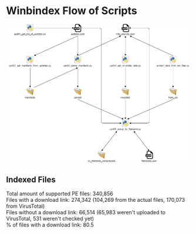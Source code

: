 # Winbindex Flow of Scripts

![winbindex-scripts-flow.png](winbindex-scripts-flow.png)

## Indexed Files

<!--FileStats-->
Total amount of supported PE files: 340,856  
Files with a download link: 274,342 (104,269 from the actual files, 170,073 from VirusTotal)  
Files without a download link: 66,514 (65,983 weren't uploaded to VirusTotal, 531 weren't checked yet)  
% of files with a download link: 80.5  
<!--/FileStats-->
